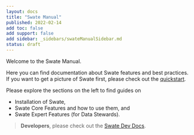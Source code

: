 ```yaml
---
layout: docs
title: "Swate Manual"
published: 2022-02-14
add toc: false
add support: false
add sidebar: _sidebars/swateManualSidebar.md
status: draft 
---
```


Welcome to the Swate Manual.

Here you can find documentation about Swate features and best practices. If you want to get a picture of Swate first, please check out the [quickstart](https://nfdi4plants.org/nfdi4plants.knowledgebase/docs/implementation/QuickStart_swate.html).

Please explore the sections on the left to find guides on

- Installation of Swate,
- Swate Core Features and how to use them, and
- Swate Expert Features (for Data Stewards).

> **Developers**, please check out the [Swate Dev Docs](https://nfdi4plants.github.io/Swate-docs/).
